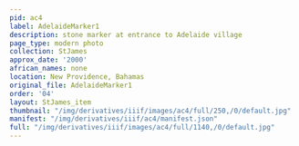 ```yaml
---
pid: ac4
label: AdelaideMarker1
description: stone marker at entrance to Adelaide village
page_type: modern photo
collection: StJames
approx_date: '2000'
african_names: none
location: New Providence, Bahamas
original_file: AdelaideMarker1
order: '04'
layout: StJames_item
thumbnail: "/img/derivatives/iiif/images/ac4/full/250,/0/default.jpg"
manifest: "/img/derivatives/iiif/ac4/manifest.json"
full: "/img/derivatives/iiif/images/ac4/full/1140,/0/default.jpg"
---
```

